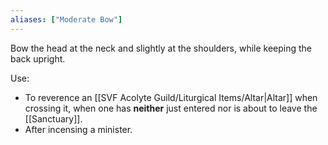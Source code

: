 ```yaml
---
aliases: ["Moderate Bow"]
---
```

Bow the head at the neck and slightly at the shoulders, while keeping the back upright.

Use:
- To reverence an [[SVF Acolyte Guild/Liturgical Items/Altar|Altar]] when crossing it, when one has **neither** just entered nor is about to leave the [[Sanctuary]].
- After incensing a minister.